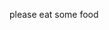 please eat some food

<!---
gendine/gendine is a ✨ special ✨ repository because its `README.md` (this file) appears on your GitHub profile.
You can click the Preview link to take a look at your changes.
--->

